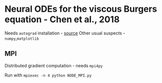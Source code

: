 # Neural ODEs for the viscous Burgers equation - Chen et al., 2018
Needs `autograd` installation - [source](https://github.com/HIPS/autograd)
Other usual suspects - `numpy`,`matplotlib`

## MPI
Distributed gradient computation - needs `mpi4py`

Run with `mpiexec -n 4 python NODE_MPI.py`